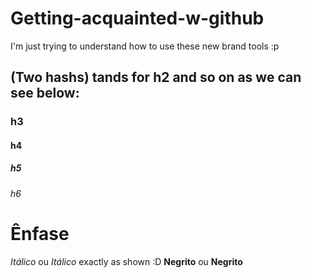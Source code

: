 # Getting-acquainted-w-github
I'm just trying to understand how to use these new brand tools :p
## (Two hashs) tands for h2 and so on as we can see below:
### h3
#### h4
##### h5
###### h6

# Ênfase
_Itálico_ ou *Itálico* exactly as shown :D
**Negrito** ou __Negrito__
